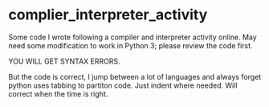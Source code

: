 # complier_interpreter_activity
Some code I wrote following a compiler and interpreter activity online. May need some modification to work in Python 3; please review the code first.

YOU WILL GET SYNTAX ERRORS.

But the code is correct, I jump between a lot of languages and always forget python uses tabbing to partiton code. Just indent where needed. Will correct when the time is right.
